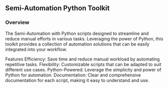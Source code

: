 ## Semi-Automation Python Toolkit

### Overview
The Semi-Automation with Python scripts designed to streamline and reduce manual efforts in various tasks. Leveraging the power of Python, this toolkit provides a collection of automation solutions that can be easily integrated into your workflow.

Features
Efficiency: Save time and reduce manual workload by automating repetitive tasks.
Flexibility: Customizable scripts that can be adapted to suit different use cases.
Python-Powered: Leverage the simplicity and power of Python for automation.
Documentation: Clear and comprehensive documentation for each script, making it easy to understand and use.
